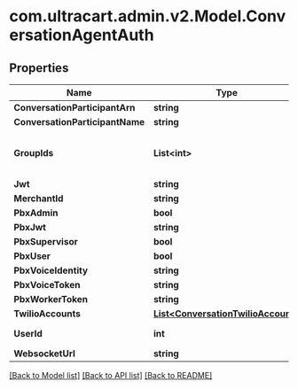 
# com.ultracart.admin.v2.Model.ConversationAgentAuth

## Properties

Name | Type | Description | Notes
------------ | ------------- | ------------- | -------------
**ConversationParticipantArn** | **string** |  | [optional] 
**ConversationParticipantName** | **string** |  | [optional] 
**GroupIds** | **List&lt;int&gt;** | UltraCart Groups this user belongs to | [optional] 
**Jwt** | **string** |  | [optional] 
**MerchantId** | **string** |  | [optional] 
**PbxAdmin** | **bool** |  | [optional] 
**PbxJwt** | **string** |  | [optional] 
**PbxSupervisor** | **bool** |  | [optional] 
**PbxUser** | **bool** |  | [optional] 
**PbxVoiceIdentity** | **string** |  | [optional] 
**PbxVoiceToken** | **string** |  | [optional] 
**PbxWorkerToken** | **string** |  | [optional] 
**TwilioAccounts** | [**List&lt;ConversationTwilioAccount&gt;**](ConversationTwilioAccount.md) |  | [optional] 
**UserId** | **int** | UltraCart User ID | [optional] 
**WebsocketUrl** | **string** |  | [optional] 

[[Back to Model list]](../README.md#documentation-for-models)
[[Back to API list]](../README.md#documentation-for-api-endpoints)
[[Back to README]](../README.md)

